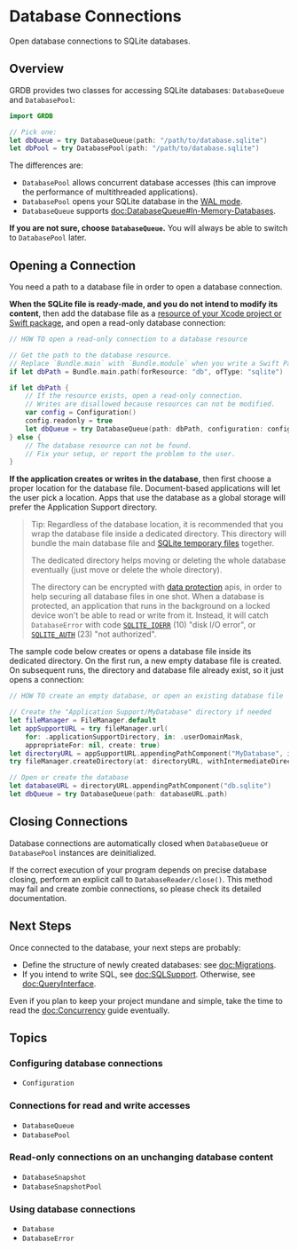 # Database Connections

Open database connections to SQLite databases. 

## Overview

GRDB provides two classes for accessing SQLite databases: ``DatabaseQueue`` and ``DatabasePool``:

```swift
import GRDB

// Pick one:
let dbQueue = try DatabaseQueue(path: "/path/to/database.sqlite")
let dbPool = try DatabasePool(path: "/path/to/database.sqlite")
```

The differences are:

- `DatabasePool` allows concurrent database accesses (this can improve the performance of multithreaded applications).
- `DatabasePool` opens your SQLite database in the [WAL mode](https://www.sqlite.org/wal.html).
- `DatabaseQueue` supports <doc:DatabaseQueue#In-Memory-Databases>.

**If you are not sure, choose `DatabaseQueue`.** You will always be able to switch to `DatabasePool` later.

## Opening a Connection

You need a path to a database file in order to open a database connection.

**When the SQLite file is ready-made, and you do not intend to modify its content**, then add the database file as a [resource of your Xcode project or Swift package](https://developer.apple.com/documentation/xcode), and open a read-only database connection:

```swift
// HOW TO open a read-only connection to a database resource

// Get the path to the database resource.
// Replace `Bundle.main` with `Bundle.module` when you write a Swift Package.
if let dbPath = Bundle.main.path(forResource: "db", ofType: "sqlite")

if let dbPath {
    // If the resource exists, open a read-only connection.
    // Writes are disallowed because resources can not be modified. 
    var config = Configuration()
    config.readonly = true
    let dbQueue = try DatabaseQueue(path: dbPath, configuration: config)
} else {
    // The database resource can not be found.
    // Fix your setup, or report the problem to the user. 
}
```

**If the application creates or writes in the database**, then first choose a proper location for the database file. Document-based applications will let the user pick a location. Apps that use the database as a global storage will prefer the Application Support directory.

> Tip: Regardless of the database location, it is recommended that you wrap the database file inside a dedicated directory. This directory will bundle the main database file and [SQLite temporary files](https://www.sqlite.org/tempfiles.html) together.
>
> The dedicated directory helps moving or deleting the whole database eventually (just move or delete the whole directory).
>
> The directory can be encrypted with [data protection](https://developer.apple.com/documentation/uikit/protecting_the_user_s_privacy/encrypting_your_app_s_files) apis, in order to help securing all database files in one shot. When a database is protected, an application that runs in the background on a locked device won't be able to read or write from it. Instead, it will catch ``DatabaseError`` with code [`SQLITE_IOERR`](https://www.sqlite.org/rescode.html#ioerr) (10) "disk I/O error", or [`SQLITE_AUTH`](https://www.sqlite.org/rescode.html#auth) (23) "not authorized".

The sample code below creates or opens a database file inside its dedicated directory. On the first run, a new empty database file is created. On subsequent runs, the directory and database file already exist, so it just opens a connection:

```swift
// HOW TO create an empty database, or open an existing database file

// Create the "Application Support/MyDatabase" directory if needed
let fileManager = FileManager.default
let appSupportURL = try fileManager.url(
    for: .applicationSupportDirectory, in: .userDomainMask,
    appropriateFor: nil, create: true) 
let directoryURL = appSupportURL.appendingPathComponent("MyDatabase", isDirectory: true)
try fileManager.createDirectory(at: directoryURL, withIntermediateDirectories: true)

// Open or create the database
let databaseURL = directoryURL.appendingPathComponent("db.sqlite")
let dbQueue = try DatabaseQueue(path: databaseURL.path)
```

## Closing Connections

Database connections are automatically closed when ``DatabaseQueue`` or ``DatabasePool`` instances are deinitialized.

If the correct execution of your program depends on precise database closing, perform an explicit call to ``DatabaseReader/close()``. This method may fail and create zombie connections, so please check its detailed documentation.


## Next Steps

Once connected to the database, your next steps are probably:

- Define the structure of newly created databases: see <doc:Migrations>.
- If you intend to write SQL, see <doc:SQLSupport>. Otherwise, see <doc:QueryInterface>.

Even if you plan to keep your project mundane and simple, take the time to read the <doc:Concurrency> guide eventually.

## Topics

### Configuring database connections

- ``Configuration``

### Connections for read and write accesses

- ``DatabaseQueue``
- ``DatabasePool``

### Read-only connections on an unchanging database content

- ``DatabaseSnapshot``
- ``DatabaseSnapshotPool``

### Using database connections

- ``Database``
- ``DatabaseError``
